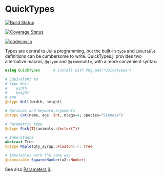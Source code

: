 # QuickTypes

[![Build Status](https://travis-ci.org/cstjean/QuickTypes.jl.svg?branch=master)](https://travis-ci.org/cstjean/QuickTypes.jl)

[![Coverage Status](https://coveralls.io/repos/cstjean/QuickTypes.jl/badge.svg?branch=master&service=github)](https://coveralls.io/github/cstjean/QuickTypes.jl?branch=master)

[![codecov.io](http://codecov.io/github/cstjean/QuickTypes.jl/coverage.svg?branch=master)](http://codecov.io/github/cstjean/QuickTypes.jl?branch=master)

Types are central to Julia programming, but the built-in `type` and `immutable` definitions can be cumbersome to write. QuickTypes.jl provides two alternative macros, `@qtype` and `@qimmutable`, with a more convenient syntax:

```julia
using QuickTypes      # install with Pkg.add("QuickTypes")

# Equivalent to
# type Wall
#    width
#    height
# end
@qtype Wall(width, height)

# Optional and keyword-arguments
@qtype Cat(name, age::Int, nlegs=4; species="Siamese")

# Parametric type
@qtype Pack{T}(animals::Vector{T})

# Inheritance
abstract Tree
@qtype Maple(qty_syrup::Float64) <: Tree

# Immutables work the same way
@qimmutable SquaredNumber(x2::Number)
```

See also [Parameters.jl](https://github.com/mauro3/Parameters.jl).